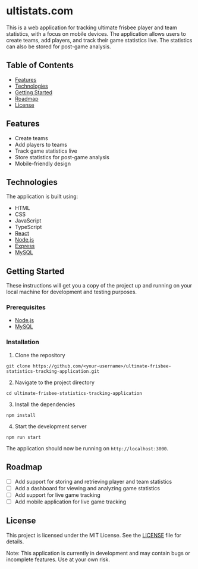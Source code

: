 # ultistats.com

This is a web application for tracking ultimate frisbee player and team statistics, with a focus on mobile devices. The application allows users to create teams, add players, and track their game statistics live. The statistics can also be stored for post-game analysis.

## Table of Contents

- [Features](#features)
- [Technologies](#technologies)
- [Getting Started](#getting-started)
- [Roadmap](#roadmap)
- [License](#license)

## Features

- Create teams
- Add players to teams
- Track game statistics live
- Store statistics for post-game analysis
- Mobile-friendly design

## Technologies

The application is built using:

- HTML
- CSS
- JavaScript
- TypeScript
- [React](https://reactjs.org/)
- [Node.js](https://nodejs.org/)
- [Express](https://expressjs.com/)
- [MySQL](https://www.mysql.com/)

## Getting Started

These instructions will get you a copy of the project up and running on your local machine for development and testing purposes.

### Prerequisites

- [Node.js](https://nodejs.org/)
- [MySQL](https://www.mysql.com/)

### Installation

1. Clone the repository

```
git clone https://github.com/<your-username>/ultimate-frisbee-statistics-tracking-application.git
```

2. Navigate to the project directory

```
cd ultimate-frisbee-statistics-tracking-application
```

3. Install the dependencies

```
npm install
```

4. Start the development server

```
npm run start
```

The application should now be running on `http://localhost:3000`.

## Roadmap

- [ ] Add support for storing and retrieving player and team statistics
- [ ] Add a dashboard for viewing and analyzing game statistics
- [ ] Add support for live game tracking
- [ ] Add mobile application for live game tracking

## License

This project is licensed under the MIT License. See the [LICENSE](LICENSE) file for details.

Note: This application is currently in development and may contain bugs or incomplete features. Use at your own risk.
